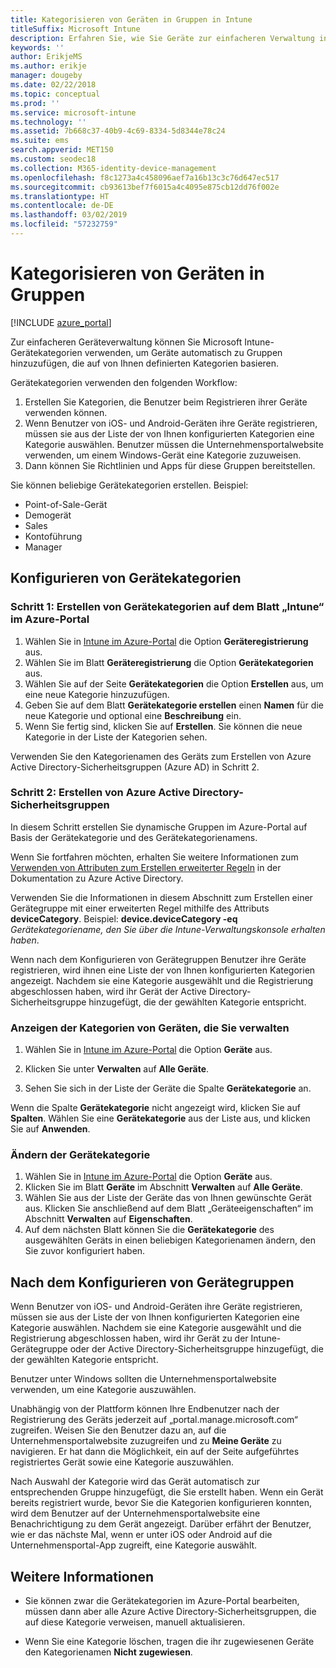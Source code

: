 ```yaml
---
title: Kategorisieren von Geräten in Gruppen in Intune
titleSuffix: Microsoft Intune
description: Erfahren Sie, wie Sie Geräte zur einfacheren Verwaltung in Gruppen kategorisieren.
keywords: ''
author: ErikjeMS
ms.author: erikje
manager: dougeby
ms.date: 02/22/2018
ms.topic: conceptual
ms.prod: ''
ms.service: microsoft-intune
ms.technology: ''
ms.assetid: 7b668c37-40b9-4c69-8334-5d8344e78c24
ms.suite: ems
search.appverid: MET150
ms.custom: seodec18
ms.collection: M365-identity-device-management
ms.openlocfilehash: f8c1273a4c458096aef7a16b13c3c76d647ec517
ms.sourcegitcommit: cb93613bef7f6015a4c4095e875cb12dd76f002e
ms.translationtype: HT
ms.contentlocale: de-DE
ms.lasthandoff: 03/02/2019
ms.locfileid: "57232759"
---
```

# <a name="categorize-devices-into-groups"></a>Kategorisieren von Geräten in Gruppen

[!INCLUDE [azure_portal](./includes/azure_portal.md)]

Zur einfacheren Geräteverwaltung können Sie Microsoft Intune-Gerätekategorien verwenden, um Geräte automatisch zu Gruppen hinzuzufügen, die auf von Ihnen definierten Kategorien basieren.

Gerätekategorien verwenden den folgenden Workflow:
1. Erstellen Sie Kategorien, die Benutzer beim Registrieren ihrer Geräte verwenden können.
2. Wenn Benutzer von iOS- und Android-Geräten ihre Geräte registrieren, müssen sie aus der Liste der von Ihnen konfigurierten Kategorien eine Kategorie auswählen. Benutzer müssen die Unternehmensportalwebsite verwenden, um einem Windows-Gerät eine Kategorie zuzuweisen.
3. Dann können Sie Richtlinien und Apps für diese Gruppen bereitstellen.

Sie können beliebige Gerätekategorien erstellen. Beispiel:
- Point-of-Sale-Gerät
- Demogerät
- Sales
- Kontoführung
- Manager

## <a name="how-to-configure-device-categories"></a>Konfigurieren von Gerätekategorien

### <a name="step-1-create-device-categories-on-the-intune-blade-of-the-azure-portal"></a>Schritt 1: Erstellen von Gerätekategorien auf dem Blatt „Intune“ im Azure-Portal
1. Wählen Sie in [Intune im Azure-Portal](https://aka.ms/intuneportal) die Option **Geräteregistrierung** aus.
2. Wählen Sie im Blatt **Geräteregistrierung** die Option **Gerätekategorien** aus.
3. Wählen Sie auf der Seite **Gerätekategorien** die Option **Erstellen** aus, um eine neue Kategorie hinzuzufügen.
4. Geben Sie auf dem Blatt **Gerätekategorie erstellen** einen **Namen** für die neue Kategorie und optional eine **Beschreibung** ein.
5. Wenn Sie fertig sind, klicken Sie auf **Erstellen**. Sie können die neue Kategorie in der Liste der Kategorien sehen.

Verwenden Sie den Kategorienamen des Geräts zum Erstellen von Azure Active Directory-Sicherheitsgruppen (Azure AD) in Schritt 2.

### <a name="step-2-create-azure-active-directory-security-groups"></a>Schritt 2: Erstellen von Azure Active Directory-Sicherheitsgruppen
In diesem Schritt erstellen Sie dynamische Gruppen im Azure-Portal auf Basis der Gerätekategorie und des Gerätekategorienamens.

Wenn Sie fortfahren möchten, erhalten Sie weitere Informationen zum [Verwenden von Attributen zum Erstellen erweiterter Regeln](https://azure.microsoft.com/documentation/articles/active-directory-accessmanagement-groups-with-advanced-rules/#using-attributes-to-create-rules-for-device-objects) in der Dokumentation zu Azure Active Directory.

Verwenden Sie die Informationen in diesem Abschnitt zum Erstellen einer Gerätegruppe mit einer erweiterten Regel mithilfe des Attributs **deviceCategory**. Beispiel: **device.deviceCategory -eq** *Gerätekategoriename, den Sie über die Intune-Verwaltungskonsole erhalten haben*.

Wenn nach dem Konfigurieren von Gerätegruppen Benutzer ihre Geräte registrieren, wird ihnen eine Liste der von Ihnen konfigurierten Kategorien angezeigt. Nachdem sie eine Kategorie ausgewählt und die Registrierung abgeschlossen haben, wird ihr Gerät der Active Directory-Sicherheitsgruppe hinzugefügt, die der gewählten Kategorie entspricht.

### <a name="view-the-categories-of-devices-that-you-manage"></a>Anzeigen der Kategorien von Geräten, die Sie verwalten

1.  Wählen Sie in [Intune im Azure-Portal](https://aka.ms/intuneportal) die Option **Geräte** aus.

2.  Klicken Sie unter **Verwalten** auf **Alle Geräte**.

3.  Sehen Sie sich in der Liste der Geräte die Spalte **Gerätekategorie** an.

Wenn die Spalte **Gerätekategorie** nicht angezeigt wird, klicken Sie auf **Spalten**. Wählen Sie eine **Gerätekategorie** aus der Liste aus, und klicken Sie auf **Anwenden**.

### <a name="change-the-category-of-a-device"></a>Ändern der Gerätekategorie

1. Wählen Sie in [Intune im Azure-Portal](https://aka.ms/intuneportal) die Option **Geräte** aus.
2. Klicken Sie im Blatt **Geräte** im Abschnitt **Verwalten** auf **Alle Geräte**.
3. Wählen Sie aus der Liste der Geräte das von Ihnen gewünschte Gerät aus. Klicken Sie anschließend auf dem Blatt „Geräteeigenschaften“ im Abschnitt **Verwalten** auf **Eigenschaften**.
4. Auf dem nächsten Blatt können Sie die **Gerätekategorie** des ausgewählten Geräts in einen beliebigen Kategorienamen ändern, den Sie zuvor konfiguriert haben.

## <a name="after-you-configure-device-groups"></a>Nach dem Konfigurieren von Gerätegruppen

Wenn Benutzer von iOS- und Android-Geräten ihre Geräte registrieren, müssen sie aus der Liste der von Ihnen konfigurierten Kategorien eine Kategorie auswählen. Nachdem sie eine Kategorie ausgewählt und die Registrierung abgeschlossen haben, wird ihr Gerät zu der Intune-Gerätegruppe oder der Active Directory-Sicherheitsgruppe hinzugefügt, die der gewählten Kategorie entspricht.

Benutzer unter Windows sollten die Unternehmensportalwebsite verwenden, um eine Kategorie auszuwählen.

Unabhängig von der Plattform können Ihre Endbenutzer nach der Registrierung des Geräts jederzeit auf „portal.manage.microsoft.com“ zugreifen. Weisen Sie den Benutzer dazu an, auf die Unternehmensportalwebsite zuzugreifen und zu **Meine Geräte** zu navigieren. Er hat dann die Möglichkeit, ein auf der Seite aufgeführtes registriertes Gerät sowie eine Kategorie auszuwählen.

Nach Auswahl der Kategorie wird das Gerät automatisch zur entsprechenden Gruppe hinzugefügt, die Sie erstellt haben. Wenn ein Gerät bereits registriert wurde, bevor Sie die Kategorien konfigurieren konnten, wird dem Benutzer auf der Unternehmensportalwebsite eine Benachrichtigung zu dem Gerät angezeigt. Darüber erfährt der Benutzer, wie er das nächste Mal, wenn er unter iOS oder Android auf die Unternehmensportal-App zugreift, eine Kategorie auswählt.

## <a name="further-information"></a>Weitere Informationen
- Sie können zwar die Gerätekategorien im Azure-Portal bearbeiten, müssen dann aber alle Azure Active Directory-Sicherheitsgruppen, die auf diese Kategorie verweisen, manuell aktualisieren.

- Wenn Sie eine Kategorie löschen, tragen die ihr zugewiesenen Geräte den Kategorienamen **Nicht zugewiesen**.

